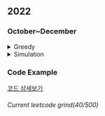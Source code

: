## 2022
### October~December  
<details>
<summary>Greedy</summary>
    
#### Easy  
- [2160, Minimum Sum of Four Digit Number After Splitting Digits](https://sour-othnielia-55f.notion.site/2160-Minimum-Sum-of-Four-Digit-Number-After-Splitting-Digits-216b1faeae4e421fa708eacede882564)
- [1221, Split a String in Balanced Strings](https://sour-othnielia-55f.notion.site/1221-Split-a-String-in-Balanced-Strings-1ee2b70bacff41cca977c17fe0fe03da)
- [1323, Maximum 69 Number](https://sour-othnielia-55f.notion.site/1323-Maximum-69-Number-20d7c92a8cee46c88a96f001d3a83f8c)
- [1827, Minimum Operations to Make the Array Increasing](https://sour-othnielia-55f.notion.site/1827-Minimum-Operations-to-Make-the-Array-Increasing-963d21e0b4b64c1590164703f6fb865e)
- [561, Array Partition](https://sour-othnielia-55f.notion.site/561-Array-Partition-57c021b018d44d9f902cc3642798b719)
- [942, DI String Match](https://sour-othnielia-55f.notion.site/942-DI-String-Match-255fba6234104a0c95260586afb90281)
- [1710, Maximum Units on a Truck](https://sour-othnielia-55f.notion.site/1710-Maximum-Units-on-a-Truck-8ce64e736f134c9ea8cb82154643d2a8)
> 복습 필요 2d array 정렬하는 방법 모르면 못품  
- [1217, Minimum Cost to Move Chips to The Same Position](https://sour-othnielia-55f.notion.site/1217-Minimum-Cost-to-Move-Chips-to-The-Same-Position-85485d3a6f074644b0c7fc3004886d5f)
- [1974, Minimum Time to Type Word Using Special Typewriter](https://sour-othnielia-55f.notion.site/1974-Minimum-Time-to-Type-Word-Using-Special-Typewriter-af8b34d4e7eb4b9985fac6ebe9a5f619)
- [2078, Two Furthest Houses With Different Colors](https://sour-othnielia-55f.notion.site/2078-Two-Furthest-Houses-With-Different-Colors-65ba5421ccfe44a9be22486ca1dc6a17)
> 복습 필요 two pointer로 풀지 않으면 힘들어짐
- [2224, Minimum Number of Operations to Convert Time](https://sour-othnielia-55f.notion.site/2224-Minimum-Number-of-Operations-to-Convert-Time-f95ebe6858b641a996b671396b0ff4a3)
- [2144, Minimum Cost of Buying Candies With Discount](https://sour-othnielia-55f.notion.site/2144-Minimum-Cost-of-Buying-Candies-With-Discount-e42588be652b4a1aade61613b957c97b)
- [1903, Largest Odd Number in String](https://sour-othnielia-55f.notion.site/1903-d182c93e06ea4aeda1f161b807254671)
> 복습 필요, 테크닉
- [976, Largest Perimeter Triangle](https://sour-othnielia-55f.notion.site/976-Largest-Perimeter-Triangle-8484b169ab4b4bdb9ddfe077ef5e3b0f)
> 삼각형의 필수조건을 알고있는가?
- [409, Longest Palindrome](https://sour-othnielia-55f.notion.site/409-Longest-Palindrome-703882fbe8ae430a9647f98d2e87a7af)
> 해시셋을 이용한 기본 센스 요구
- [2027, Minimum Moves to Convert String](https://sour-othnielia-55f.notion.site/2027-Minimum-Moves-to-Convert-String-e842da6133294802a67e1e765e256a91)
- [860. Lemonade Change](https://sour-othnielia-55f.notion.site/860-Lemonade-Change-178cd031c0d0430dbd2bac2f9bdddd2c)
- [1005, Maximize Sum Of Array After K Negations](https://sour-othnielia-55f.notion.site/1005-Maximize-Sum-Of-Array-After-K-Negations-bf60c092e20a4430b111039ee15e265e)
- [455, Assign Cookies](https://sour-othnielia-55f.notion.site/455-Assign-Cookies-57aaca4f94c145a1a9a3f1f980c3a111)
> 투 포인터
- [2259, Remove Digit From Number to Maximize Result](https://sour-othnielia-55f.notion.site/2259-Remove-Digit-From-Number-to-Maximize-Result-ab81f6cf873c4314a51e3181ed1295e1)
> subString
- [1013. Partition Array Into Three Parts With Equal Sum](https://sour-othnielia-55f.notion.site/1013-Partition-Array-Into-Three-Parts-With-Equal-Sum-c841194c6fb04572af07855a087b7754)

#### Medium
- [1689,	Partitioning Into Minimum Number Of Deci-Binary Numbers](https://sour-othnielia-55f.notion.site/1689-Partitioning-Into-Minimum-Number-Of-Deci-Binary-Numbers-6a468c19082240b0a9cb316f6275b15d)  
> ascii code  
- [807, Max Increase to Keep City Skyline](https://sour-othnielia-55f.notion.site/807-Max-Increase-to-Keep-City-Skyline-944f87632da94044943864ce26df5a68)
- [1877, Minimize Maximum Pair Sum in Array](https://sour-othnielia-55f.notion.site/763-Partition-Labels-538217dd61454580974556b5ee1cf65f)
- [763, Partition Labels](https://sour-othnielia-55f.notion.site/763-Partition-Labels-538217dd61454580974556b5ee1cf65f)
- [1561, Maximum Number of Coins You Can Get](https://sour-othnielia-55f.notion.site/1561-Maximum-Number-of-Coins-You-Can-Get-f1dbeeb6c2b84fc2a1ea34dbff212730)
- [1605, Find Valid Matrix Given Row and Column Sums](https://sour-othnielia-55f.notion.site/1605-Find-Valid-Matrix-Given-Row-and-Column-Sums-730239cd31e54106bbca8e9e7c658ae4)
- [921, Minimum Add to Make Parentheses Valid](https://sour-othnielia-55f.notion.site/921-Minimum-Add-to-Make-Parentheses-Valid-bfc15915a9d74baf8d295f97acdcb6ad)
- [2405, Optimal Partition of String](https://sour-othnielia-55f.notion.site/2405-Optimal-Partition-of-String-1939b90b501e47c482d086c3f126f45f)
- [2375, Construct Smallest Number From DI String](https://sour-othnielia-55f.notion.site/2375-Construct-Smallest-Number-From-DI-String-b1adea0d3b254daaa69d1af7d16b3ecc)
- [406, Queue Reconstruction by Height](https://sour-othnielia-55f.notion.site/406-Queue-Reconstruction-by-Height-bb1909ab50b24b6ab27ec57ccf78afdb)
- [1529, Minimum Suffix Flips](https://sour-othnielia-55f.notion.site/1529-Minimum-Suffix-Flips-31c5540f0fb24fbd97c2fe27c2a1b35e)
- [2294, Partition Array Such That Maximum Difference Is K](https://sour-othnielia-55f.notion.site/2294-Partition-Array-Such-That-Maximum-Difference-Is-K-2fa1b9df334b4046b2d7d1c4370c77ab)
  
</details>
<details>
<summary>Simulation</summary>
    
#### Easy
- [1920, Build Array from Permutation](https://sour-othnielia-55f.notion.site/1920-Build-Array-from-Permutation-661d716f5efe4917994d13486382aff4) 
- [2011, Final Value of Variable After Performing Operations](https://sour-othnielia-55f.notion.site/2011-Final-Value-of-Variable-After-Performing-Operations-5c8d58be871c401eb6d52cd05f1c57bd)                 
- [1688, Count of Matches in Tournament](https://sour-othnielia-55f.notion.site/1688-Count-of-Matches-in-Tournament-43f3fd73fcd14b57b31deeea549dc760)
- [832, Flipping an Image](https://sour-othnielia-55f.notion.site/832-Flipping-an-Image-ddfed6753e444576ae46c246173eae3a)
> 복습 필요, 좌우 스왑 정렬하는 방법을 이해못하면 풀 수 없음
- [2169, Count Operations to Obtain Zero](https://sour-othnielia-55f.notion.site/2169-Count-Operations-to-Obtain-Zero-1fe0bb1aab084ed9bb1a389b95575adb)
- [2154, Keep Multiplying Found Values by Two](https://sour-othnielia-55f.notion.site/2154-Keep-Multiplying-Found-Values-by-Two-3cf66b7bd1e6475698a7478ab3c2f477)
- [2357, Make Array Zero by Subtracting Equal Amounts](https://sour-othnielia-55f.notion.site/2357-Make-Array-Zero-by-Subtracting-Equal-Amounts-eb2a46c0f24c4005bc68532ffbbcbec2)	             
- [412, Fizz Buzz](https://sour-othnielia-55f.notion.site/412-Fizz-Buzz-6d81357f74164731a83ab8780276d3bb)
> 간단한 문제지만 객체지향적인 풀이를 참고해서 응용할 
- 1260, Shift 2D Grid	68.0%	Easy	                             
- 1700, Number of Students Unable to Eat Lunch	67.8%	Easy	            
- 2243, Calculate Digit Sum of a String	66.9%	Easy	           
- 2138, Divide a String Into Groups of Size k	65.1%	Easy	         
- 2180, Count Integers With Even Digit Sum	64.5%	Easy            	
- 2293, Min Max Game	64.2%	Easy        

#### medium
- 2181, Merge Nodes in Between Zeros	86.9%	Medium	         
- 2161, Partition Array According to Given Pivot	84.3%	Medium	            
- 2120, Execution of All Suffix Instructions Staying in a Grid	83.6%	Medium	                 
- 2149, Rearrange Array Elements by Sign	81.0%	Medium	            
- 2221, Find Triangular Sum of an Array	79.1%	Medium	       
- 1823, Find the Winner of the Circular Game	77.8%	Medium
  
</details>

### Code Example
[코드 상세보기](https://github.com/JayFreemandev/Problem-Solving/blob/main/LeetCode/README.md)
###### Current leetcode grind(40/500)
